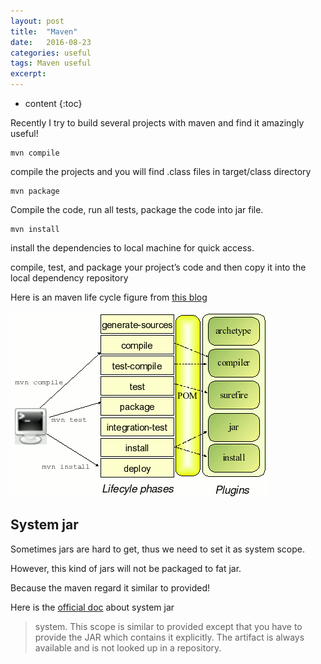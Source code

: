 ```yaml
---
layout: post
title:  "Maven"
date:   2016-08-23
categories: useful
tags: Maven useful
excerpt: 
---
```

* content
{:toc}

Recently I try to build several projects with maven and find it amazingly useful!

```
mvn compile
```

compile the projects and you will find .class files in target/class directory


```
mvn package
```

Compile the code, run all tests, package the code into jar file.

```
mvn install
```

install the dependencies to local machine for quick access.

compile, test, and package your project’s code and then copy it into the local dependency repository

Here is an maven life cycle figure from [this blog](https://premaseem.wordpress.com/2012/04/25/maven-2-lifecycle-phases/)

![maven life cycle](/images/posts/maven2phases.gif)

## System jar

Sometimes jars are hard to get, thus we need to set it as system scope.

However, this kind of jars will not be packaged to fat jar.

Because the maven regard it similar to provided!

Here is the [official doc](https://maven.apache.org/guides/introduction/introduction-to-dependency-mechanism.html) about system jar

> system. This scope is similar to provided except that you have to provide the JAR which contains it explicitly. The artifact is always available and is not looked up in a repository.